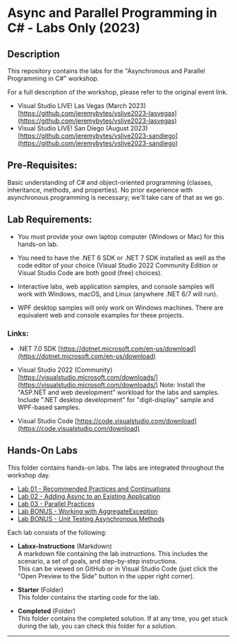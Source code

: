 # Async and Parallel Programming in C# - Labs Only (2023)  

## Description  
This repository contains the labs for the "Asynchronous and Parallel Programming in C#" workshop.  

For a full description of the workshop, please refer to the original event link.  

* Visual Studio LIVE! Las Vegas (March 2023)  
[https://github.com/jeremybytes/vslive2023-lasvegas](https://github.com/jeremybytes/vslive2023-lasvegas)  
* Visual Studio LIVE! San Diego (August 2023)  
[https://github.com/jeremybytes/vslive2023-sandiego](https://github.com/jeremybytes/vslive2023-sandiego)  

## Pre-Requisites:  

Basic understanding of C# and object-oriented programming (classes, inheritance, methods, and properties). No prior experience with asynchronous programming is necessary; we'll take care of that as we go.  

## Lab Requirements:

* You must provide your own laptop computer (Windows or Mac) for this hands-on lab.

* You need to have the .NET 6 SDK or .NET 7 SDK installed as well as the code editor of your choice (Visual Studio 2022 Community Edition or Visual Studio Code are both good (free) choices).

* Interactive labs, web application samples, and console samples will work with Windows, macOS, and Linux (anywhere .NET 6/7 will run).

* WPF desktop samples will only work on Windows machines. There are equivalent web and console examples for these projects.

### Links:

* .NET 7.0 SDK
[https://dotnet.microsoft.com/en-us/download](https://dotnet.microsoft.com/en-us/download)

* Visual Studio 2022 (Community)
[https://visualstudio.microsoft.com/downloads/](https://visualstudio.microsoft.com/downloads/)
Note: Install the "ASP.NET and web development" workload for the labs and samples. Include ".NET desktop development" for "digit-display" sample and WPF-based samples.

* Visual Studio Code
[https://code.visualstudio.com/download](https://code.visualstudio.com/download)


## Hands-On Labs  

This folder contains hands-on labs. The labs are integrated throughout the workshop day.    

* [Lab 01 - Recommended Practices and Continuations](Lab01/)
* [Lab 02 - Adding Async to an Existing Application](Lab02/)
* [Lab 03 - Parallel Practices](Lab03/)
* [Lab BONUS - Working with AggregateException](LabBONUS-AggregateException/)
* [Lab BONUS - Unit Testing Asynchronous Methods](LabBONUS-UnitTesting/)

Each lab consists of the following:

* **Labxx-Instructions** (Markdown)  
A markdown file containing the lab instructions. This includes the scenario, a set of goals, and step-by-step instructions.  
This can be viewed on GitHub or in Visual Studio Code (just click the "Open Preview to the Side" button in the upper right corner).

* **Starter** (Folder)  
This folder contains the starting code for the lab.

* **Completed** (Folder)  
This folder contains the completed solution. If at any time, you get stuck during the lab, you can check this folder for a solution.

---
